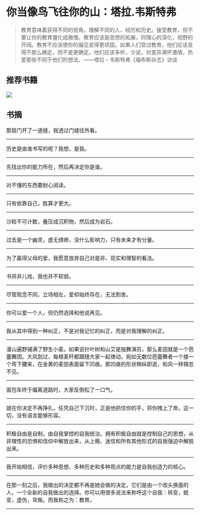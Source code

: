 # 你当像鸟飞往你的山：塔拉.韦斯特弗

> 教育意味着获得不同的视角，理解不同的人、经历和历史。接受教育，但不要让你的教育僵化成傲慢。教育应该是思想的拓展，同理心的深化，视野的开阔。教育不应该使你的偏见变得更顽固。如果人们受过教育，他们应该变得不那么确定，而不是更确定。他们应该多听，少说，对差异满怀激情，热爱那些不同于他们的想法。——塔拉・韦斯特弗《福布斯杂志》访谈

## 推荐书籍
![](https://eden-notes-pic-hosting.oss-cn-shenzhen.aliyuncs.com/notes/images/20240320233734.png#id=cDZL5&originHeight=738&originWidth=510&originalType=binary&ratio=1&rotation=0&showTitle=false&status=done&style=none&title=)
## 书摘
那扇门开了一道缝，我透过门缝往外看。

---

历史是由谁书写的呢？我想，是我。

---

先找出你的能力所在，然后再决定你是谁。

---

对不懂的东西要耐心阅读。

---

只有依靠自己，胜算才更大。

---

沙粒不可计数，叠压成沉积物，然后成为岩石。

---

过去是一个幽灵，虚无缥缈，没什么影响力，只有未来才有分量。

---

为了贏得父母的爱，我愿意放弃自己对是非、现实和理智的看法。

---

书并非儿戏，我也并不软弱。

---

尽管观念不同，立场相左，爱却始终存在，无法割舍。

---

你可以爱一个人，但仍然选择和他说再见。

---

我从其中得到一种纠正，不是对我记忆的纠正，而是对我理解的纠正。

---

漫山遍野铺满了野生小麦。如果说针叶树和山艾是独舞演员，那么麦田就是一个芭蕾舞团。大风刮过，每根麦秆都跟随大家一起律动，宛如无数位芭蕾舞者一个接一个弯下腰来，在金黄的麦田表面留下凹痕。那凹痕的形状稍纵即逝，和风一样倏忽不见。

---

面包车终于偏离道路时，大家反倒松了一口气。

---

就在你决定不再挣扎，任凭自己下沉时，正是他抓住你的手，将你拽上了岸。这一切，没有语言能够形容。

---

积极自由是自制，由自我掌控的自我统治。拥有积极自由就是控制自己的思想，从非理性的恐惧和信仰中解放出来，从上瘾、迷信和所有其他形式的自我强迫中解脱出来。

---

我开始相信，评价多种思想、多种历史和多种观点的能力是自我创造力的核心。

---

在那一刻之后，我做出的决定都不再是她会做的决定。它们是由一个改头换面的人，一个全新的自我做出的选择。你可以用很多说法来称呼这个自我：转变，蜕变，虚伪，背叛。而我称之为：教育。

---

